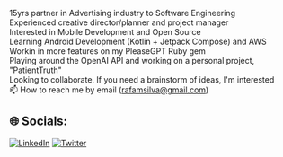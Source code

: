 
15yrs partner in Advertising industry to Software Engineering
<br> Experienced creative director/planner and project manager
<br> Interested in Mobile Development and Open Source
<br> Learning Android Development (Kotlin + Jetpack Compose) and AWS
<br> Workin in more features on my PleaseGPT Ruby gem
<br> Playing around the OpenAI API and working on a personal project, "PatientTruth"
<br> Looking to collaborate. If you need a brainstorm of ideas, I'm interested
<br> 📫 How to reach me by email (rafamsilva@gmail.com)

## 🌐 Socials:
[![LinkedIn](https://img.shields.io/badge/LinkedIn-%230077B5.svg?logo=linkedin&logoColor=white)](https://linkedin.com/in/rafamsilva) 
[![Twitter](https://img.shields.io/badge/Twitter-%231DA1F2.svg?logo=Twitter&logoColor=white)](https://twitter.com/rafamsilva) 
<!-- Proudly created with GPRM ( https://gprm.itsvg.in ) -->
